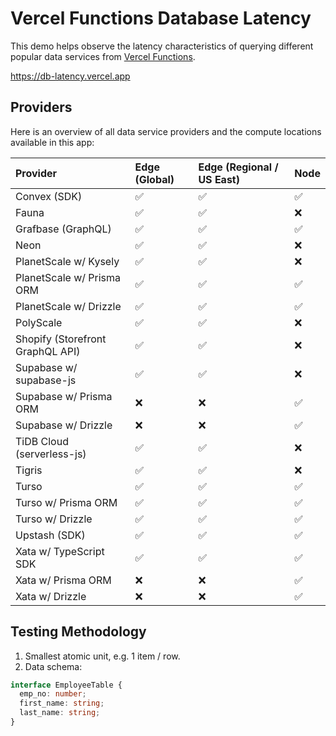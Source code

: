 # Vercel Functions Database Latency

This demo helps observe the latency characteristics of querying different popular data services from [Vercel Functions](https://vercel.com/docs/functions).

https://db-latency.vercel.app

## Providers

Here is an overview of all data service providers and the compute locations available in this app:

| Provider                         | Edge (Global) | Edge (Regional / US East) | Node |
| :------------------------------- | :------------ | :------------------------ | ---- |
| Convex (SDK)                     | ✅            | ✅                        | ✅   |
| Fauna                            | ✅            | ✅                        | ❌   |
| Grafbase (GraphQL)               | ✅            | ✅                        | ✅   |
| Neon                             | ✅            | ✅                        | ❌   |
| PlanetScale w/ Kysely            | ✅            | ✅                        | ❌   |
| PlanetScale w/ Prisma ORM        | ✅            | ✅                        | ✅   |
| PlanetScale w/ Drizzle           | ✅            | ✅                        | ✅   |
| PolyScale                        | ✅            | ✅                        | ❌   |
| Shopify (Storefront GraphQL API) | ✅            | ✅                        | ❌   |
| Supabase w/ supabase-js          | ✅            | ✅                        | ❌   |
| Supabase w/ Prisma ORM           | ❌            | ❌                        | ✅   |
| Supabase w/ Drizzle              | ❌            | ❌                        | ✅   |
| TiDB Cloud (serverless-js)       | ✅            | ✅                        | ❌   |
| Tigris                           | ✅            | ✅                        | ❌   |
| Turso                            | ✅            | ✅                        | ✅   |
| Turso w/ Prisma ORM              | ✅            | ✅                        | ✅   |
| Turso w/ Drizzle                 | ✅            | ✅                        | ✅   |
| Upstash (SDK)                    | ✅            | ✅                        | ✅   |
| Xata w/ TypeScript SDK           | ✅            | ✅                        | ✅   |
| Xata w/ Prisma ORM               | ❌            | ❌                        | ✅   |
| Xata w/ Drizzle                  | ❌            | ❌                        | ✅   |

## Testing Methodology

1. Smallest atomic unit, e.g. 1 item / row.
2. Data schema:

```ts
interface EmployeeTable {
  emp_no: number;
  first_name: string;
  last_name: string;
}
```
